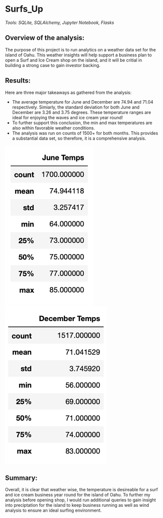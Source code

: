 # Surfs_Up
_Tools: SQLite, SQLAlchemy, Jupyter Notebook, Flasks_

## Overview of the analysis: 
The purpose of this project is to run analytics on a weather data set for the island of Oahu. This weather insights will help support a business plan to open a Surf and Ice Cream shop on the island, and it will be critial in building a strong case to gain investor backing.  

## Results: 
Here are three major takeaways as gathered from the analysis: 
  - The average temperature for June and December are 74.94 and 71.04 respectively. Simiarly, the standard deviation for both June and December are 3.26 and 3.75 degrees. These temperature ranges are ideal for enjoying the waves and ice cream year round!
  - To further support this conclusion, the min and max temperatures are also within favorable weather conditions. 
  - The analysis was run on counts of 1500+ for both months. This provides a substantial data set, so therefore, it is a comprehensive analysis. 
  
![June Temp](/June%20Temps.png)
![December Temp](/Dec%20Temps.png)

## Summary: 
Overall, it is clear that weather wise, the temperature is desireable for a surf and ice cream business year round for the island of Oahu. To further my analysis before opening shop, I would run additional queries to gain insight into preciptation for the island to keep business running as well as wind analysis to ensure an ideal surfing environment. 
